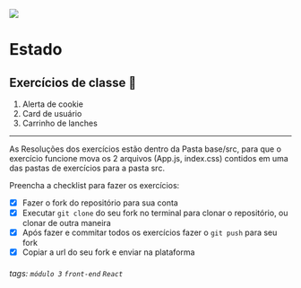 ![](https://i.imgur.com/xG74tOh.png)

# Estado

## Exercícios de classe 🏫
1. Alerta de cookie
2. Card de usuário
3. Carrinho de lanches

---

As Resoluções dos exercícios estão dentro da Pasta base/src, para que o exercício funcione mova os 2 arquivos (App.js, index.css) contidos em uma das pastas de exercícios para a pasta src.

Preencha a checklist para fazer os exercícios:

-   [x] Fazer o fork do repositório para sua conta
-   [x] Executar `git clone` do seu fork no terminal para clonar o repositório, ou clonar de outra maneira
-   [x] Após fazer e commitar todos os exercícios fazer o `git push` para seu fork
-   [x] Copiar a url do seu fork e enviar na plataforma

###### tags: `módulo 3` `front-end` `React`

